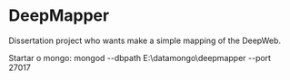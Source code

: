 # DeepMapper

Dissertation project who wants make a simple mapping of the DeepWeb.

Startar o mongo:
mongod --dbpath E:\datamongo\deepmapper --port 27017